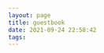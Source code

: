 ```yaml
---
layout: page
title: guestbook
date: 2021-09-24 22:58:42
tags:
---
```

<div class="ds-recent-visitors" data-num-items="28" data-avatar-size="42" id="ds-recent-visitors"></div>
